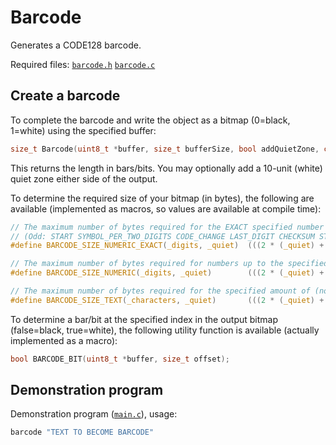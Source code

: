 # Barcode

Generates a CODE128 barcode.  

Required files: [`barcode.h`](barcode.h) [`barcode.c`](barcode.c)


## Create a barcode

To complete the barcode and write the object as a bitmap (0=black, 1=white) using the specified buffer:

```c
size_t Barcode(uint8_t *buffer, size_t bufferSize, bool addQuietZone, const char *text);
```

This returns the length in bars/bits. You may optionally add a 10-unit (white) quiet zone either side of the output.

To determine the required size of your bitmap (in bytes), the following are available (implemented as macros, so values are available at compile time):

```c
// The maximum number of bytes required for the EXACT specified number of digits (strictly 0-9), odd numbers are less efficient
// (Odd: START SYMBOL_PER_TWO_DIGITS CODE_CHANGE LAST_DIGIT CHECKSUM STOP; Even: START SYMBOL_PER_TWO_DIGITS CHECKSUM STOP;)
#define BARCODE_SIZE_NUMERIC_EXACT(_digits, _quiet)  (((2 * (_quiet) + ((3 + ((_digits) / 2) + (((_digits) & 1) ? 2 : 0)) * 11 + 2) + 7) / 8)

// The maximum number of bytes required for numbers up to the specified number of digits (strictly 0-9)
#define BARCODE_SIZE_NUMERIC(_digits, _quiet)        (((2 * (_quiet) + ((3 + ((_digits) / 2) + 2) * 11 + 2) + 7) / 8)

// The maximum number of bytes required for the specified amount of (non-control-character) ASCII text
#define BARCODE_SIZE_TEXT(_characters, _quiet)       (((2 * (_quiet) + (3 + (_characters)) * 11 + 2) + 7) / 8)
```

To determine a bar/bit at the specified index in the output bitmap (false=black, true=white), the following utility function is available (actually implemented as a macro):

```c
bool BARCODE_BIT(uint8_t *buffer, size_t offset);
```

## Demonstration program

Demonstration program ([`main.c`](main.c)), usage:

```bash
barcode "TEXT TO BECOME BARCODE"
```
